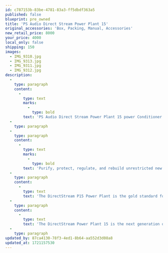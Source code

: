 ```yaml
---
id: c787153b-83be-4781-83a3-ff5dbdf363a5
published: false
blueprint: pre_owned
title: 'PS Audio Direct Stream Power Plant 15'
original_accessories: 'Box, Packing, Manual, Accessories'
new_retail_price: 8000
your_price: 4000
local_only: false
shipping: 150
images:
  - IMG_9310.jpg
  - IMG_9313.jpg
  - IMG_9311.jpg
  - IMG_9312.jpg
description:
  -
    type: paragraph
    content:
      -
        type: text
        marks:
          -
            type: bold
        text: 'PS Audio Direct Stream Power Plant 15 power Conditioner. Unit is in excellent physical and functional condition with original box, packing and accessories. Black finish. Unit sells as new for $8,000.00'
  -
    type: paragraph
  -
    type: paragraph
    content:
      -
        type: text
        marks:
          -
            type: bold
        text: 'Purify, protect, regulate, and rebuild unrestricted new power from old with the P15, our second most powerful AC regenerator.'
  -
    type: paragraph
    content:
      -
        type: text
        text: 'The DirectStream P15 Power Plant is the gold standard for safety, reliability, and high-performance AC power regeneration. The P15 improves micro and macro dynamics, audio purity, instrumental separation, soundstage width and depth, and lowers background noise for any connected equipment. From medium to large power amplifiers to the smallest pieces of source equipment, the P15 will work magic on your system’s performance. Don’t starve your music or risk damaging your equipment. A P15 gives you greatly improved performance and safety from just plugging into the wall socket and far better dynamics, bass and a much bigger, open soundstage than any power conditioner on the market.'
  -
    type: paragraph
    content:
      -
        type: text
        text: 'The DirectStream Power Plant 15 is the next generation of AC power regeneration. It has 5 separate regenerated zones, buss bar delivery system, and 1500 watts of pure regenerated power. From medium to large power amplifiers to the smallest pieces of source equipment, the P15 will work magic on your system’s performance. Expect far better micro and macro dynamics as well as a cleaner, lower noise background. Power regeneration uses active components, like those found in large, powerful audio amplifiers, to rebuild the AC power and produce clean, clear, distortion-free, regulated AC to the equipment. The results are dramatic: unrestrained dynamics even under the loudest passages, an open, wide soundstage that does not collapse with volume and a naturalness to the music that is remarkable. The 7-inch, full color display on the front panel of the P15 allows you to measure distortion, both incoming and outgoing, improvement levels, and power consumption. You can also adjust your settings, such as the turn on/off sequence and the output voltage, as well as turn individual zones on or off, and measure the power quality with either the built-in oscilloscope or the THD analyzer.'
  -
    type: paragraph
updated_by: 87ca4130-78f3-4ed1-8b64-aa552d3d08a8
updated_at: 1721157530
---
```


